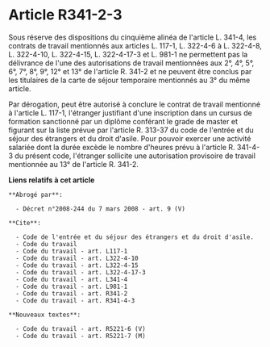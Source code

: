 # Article R341-2-3

Sous réserve des dispositions du cinquième alinéa de l'article L. 341-4, les contrats de travail mentionnés aux articles L.
117-1, L. 322-4-6 à L. 322-4-8, L. 322-4-10, L. 322-4-15, L. 322-4-17-3 et L. 981-1 ne permettent pas la délivrance de l'une
des autorisations de travail mentionnées aux 2°, 4°, 5°, 6°, 7°, 8°, 9°, 12° et 13° de l'article R. 341-2 et ne peuvent être
conclus par les titulaires de la carte de séjour temporaire mentionnés au 3° du même article.

Par dérogation, peut être autorisé à conclure le contrat de travail mentionné à l'article L. 117-1, l'étranger justifiant
d'une inscription dans un cursus de formation sanctionné par un diplôme conférant le grade de master et figurant sur la liste
prévue par l'article R. 313-37 du code de l'entrée et du séjour des étrangers et du droit d'asile. Pour pouvoir exercer une
activité salariée dont la durée excède le nombre d'heures prévu à l'article R. 341-4-3 du présent code, l'étranger sollicite
une autorisation provisoire de travail mentionnée au 13° de l'article R. 341-2.

**Liens relatifs à cet article**

	**Abrogé par**:

	  - Décret n°2008-244 du 7 mars 2008 - art. 9 (V)

	**Cite**:

	  - Code de l'entrée et du séjour des étrangers et du droit d'asile.
	  - Code du travail
	  - Code du travail - art. L117-1
	  - Code du travail - art. L322-4-10
	  - Code du travail - art. L322-4-15
	  - Code du travail - art. L322-4-17-3
	  - Code du travail - art. L341-4
	  - Code du travail - art. L981-1
	  - Code du travail - art. R341-2
	  - Code du travail - art. R341-4-3

	**Nouveaux textes**:

	  - Code du travail - art. R5221-6 (V)
	  - Code du travail - art. R5221-7 (M)
